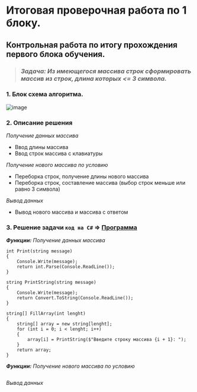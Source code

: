 # Итоговая проверочная работа по 1 блоку.

## Контрольная работа по итогу прохождения первого блока обучения.

>### *__Задача:__ Из имеющегося массива строк сформировать массив из строк, длина которых <= 3 символа.*


### 1. Блок схема алгоритма.
![image]()

### 2. Описание решения 

*Получение данных массива*
- Ввод длины массива
- Ввод строк массива с клавиатуры

*Получение нового массива по условию*
- Переборка строк, получение длины нового массива
- Переборка строк, составление массива (выбор строк меньше или равно 3 символа)

*Вывод данных*
- Вывод нового массива и массива с ответом

### 3. Решение задачи `код на C#` => [Программа](https://github.com/RomanKhaykichev/First-block/blob/main/Program.cs)

*__Функции:__ Получение данных массива*

```
int Print(string message)
{
    Console.Write(message);
    return int.Parse(Console.ReadLine());
}

string PrintString(string message)
{
    Console.Write(message);
    return Convert.ToString(Console.ReadLine());
}

string[] FillArray(int lenght)
{
    string[] array = new string[lenght];
    for (int i = 0; i < lenght; i++)
    {
        array[i] = PrintString($"Введите строку массива {i + 1}: ");
    }
    return array;
}

```
*__Функции:__ Получение нового массива по условию*
```
```
*Вывод данных*
```
```
